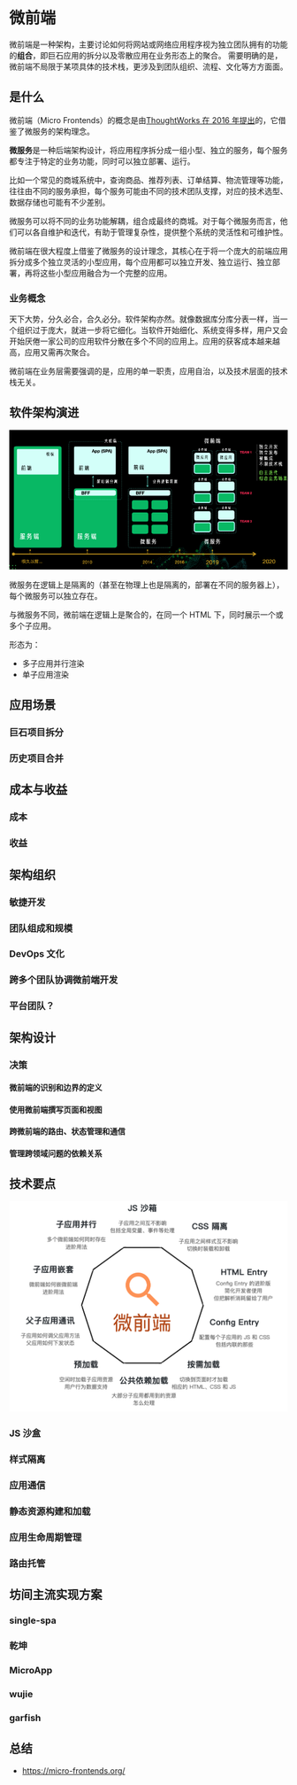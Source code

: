 <!-- # 微前端

目标是平台聚合。

## 特点

- 应用自治
- 单一职责
- 技术栈无关

https://woai3c.github.io/introduction-to-front-end-engineering/02.html#git

- https://mp.weixin.qq.com/s/0YEcsVx0cpABnIH92iF4_A

![alt text](image.png)
![alt text](image-1.png)

![alt text](image-2.png)
![alt text](image-3.png)

## 概述

而微前端指的是一个 html 页面上，需要同时展示多个前端应用，天然就是聚合的，需要有一个主应用来管理这些子应用，负责将他们放在对应的地方。

看了 What are Micro Frontends 这篇文章，我感觉提到的微前端更像是一个端到端的技术：每个技术团队独立负责各自功能的后端和前端工作，最后组成应用；而不是现在传统的后端负责数据和逻辑、前端负责 UI 的分工。

那么，什么场景下会出现一个 HTML 页面上，会展示多个前端应用呢？微前端让我们可以根据业务本身的内在边界来分割子应用，实现解耦和独立演进。下面是一些也许可以使用微前端的应用场景

https://www.shymean.com/article/%E5%88%9D%E8%AF%86%E5%BE%AE%E5%89%8D%E7%AB%AF
https://zhuanlan.zhihu.com/p/391248835

微前端的核心在于资源加载与渲染，只要能够实现一种元素隔离的功能并且路由符合要求，子应用理论上不需要修改代码就可以嵌入另外一个页面渲染，

类 WebComponent + HTML Entry。
HTML Entry：是指设置 html 作为资源入口，通过加载远程 html，解析其 DOM 结构从而获取 js、css 等静态资源来实现微前端的渲染，这也是 qiankun 目前采用的渲染方案。

WebComponent：web 原生组件，它有两个核心组成部分：CustomElement 和 ShadowDom。CustomElement 用于创建自定义标签，ShadowDom 用于创建阴影 DOM，阴影 DOM 具有天然的样式隔离和元素隔离属性。由于 WebComponent 是原生组件，它可以在任何框架中使用，理论上是实现微前端最优的方案。但 WebComponent 有一个无法解决的问题 - ShadowDom 的兼容性非常不好，一些前端框架在 ShadowDom 环境下无法正常运行，尤其是 react 框架。

类 WebComponent：就是使用 CustomElement 结合自定义的 ShadowDom 实现 WebComponent 基本一致的功能。

MicroApp 的核心功能在 CustomElement 基础上进行构建，CustomElement 用于创建自定义标签，并提供了元素的渲染、卸载、属性修改等钩子函数，我们通过钩子函数获知微应用的渲染时机，并将自定义标签作为容器，微应用的所有元素和样式作用域都无法逃离容器边界，从而形成一个封闭的环境。



## 集成需考虑的问题

- 样式隔离
- 资源加载
- 应用通信
- 应用更新
- 应用卸载
- 应用生命周期
- 依赖共享？



## 拆分原则

在拆分时，希望不同应用之间的交互最小为原则，最大程度解耦，以方便不同应用之间的通信，否则导致应用难以测试、问题难以定 位。

按照业务划分，相同的业务拆分到同一个微应用中。

按照权限划分，根据用户的权限，不同用户使用使用的功能划分到一起。

按照后台微服务划分，有的团队，后台使用微服务架构，可考虑按照微服务划分。
 -->
<!--
# 微前端

微前端背后的想法是将网站或网络应用程序视为独立团队拥有的功能的组合。每个团队都有其关心和擅长的不同业务或任务领域。团队是跨职能的，并从数据库到用户界面端到端地开发其功能。

## 简介

> 微前端是一种由独立交付的多个前端应用组成整体的**架构风格**，将前端应用分解成一些更小、更简单的能够独立开发、测试、部署的应用，而在用户看来仍然是内聚的单个产品。

需要注意的是：

1. 微前端不是一门具体的技术，而是整合了技术、策略和方法，可能会以脚手架、配套工具和规范约束等等成体系的形式综合呈现，是一种宏观上的**架构**。这种架构目前有多种方案，各有利弊。

- 微前端本身并没有技术栈的约束（但技术栈无关不是微前端的必然要求）。

- 微前端要求各个应用能独立开发、测试、部署，但并不要求各个应用能独立运行。也就是说，微前端的粒度不一定是应用级的，也有可能是页面级，甚至组件级。

目的上是聚合，但实现上可以是分而治之。 应用自治，但业务形态高度统一，能减小获客以及使用客户使用的心智成本（高度相似的交互与 UI 风格）。

## 发展

“微前端（Micro Frontends）”这个概念由 `thoughtworks` 于 2016 年 11 月在 [TECHNOLOGY RADAR](https://www.thoughtworks.com/radar/techniques/micro-frontends) 文章中率先提出。

如果再往前追溯，“微前端”其实是受到了 2014 年正式提出的“微服务（Microservices）”概念的启发。

> 微服务是指一种软件架构风格，以专注于单一责任与功能的小型功能区块 (Small Building Blocks) 为基础，利用模块化的方式组合出复杂的大型应用程序，各功能区块使用与语言无关 (Language-Independent/Language agnostic）的 API 集相互通信。

“微前端”和“微服务”需要解决的问题是共通的，简单说起来就是：应用随着项目迭代越来越庞大，耦合度升高，以致缺乏灵活性，难以维护。
![alt text](image-4.png)

在团队协作上：

康威定律指出，设计系统的架构受制于产生这些设计的组织的沟通结构。它指出了组织架构越庞大，其系统间沟通成本越高的问题。
解决这一问题的有效手段就是，将大的系统拆分成一个个微小的，可以独立自治的子系统。一旦系统的依赖限制在了内部，功能上更加内聚，对外部的依赖变少，那么就能显著的减少跨系统之间的沟通成本了。
简单来说，康威定律的指导思想就是：既然沟通是大问题，那么就不要沟通就好了。所以，微前端(微服务架构)也关注如何解决组织和团队间协作带来的工程问题，而不是单纯的某个技术问题。

而在业务上：

选择前端微服务化的原因却刚好与“解耦”、“拆分”相反——人们更想要的结果是聚合，尤其是那些 To B 的应用。比如大家熟悉的各类云服务网站、以及大部分的中台应用。
在“聚合”这一目标上，面临的另一个重大困难来自遗留系统。在既不重写原有系统的基础之下，又可以抽出人力来开发新的业务，对于业务和技术人员来说， 是一个相当吸引力的特性。这也是微前端大受欢迎的主要原因之一。

## 历史

单体应用 -> 前后端分离 -> 微服务化 -> 微前端化。
![alt text](image-5.png)

## 价值

- 技术栈无关 主框架不限制接入应用的技术栈，子应用具备完全自主权
- 独立开发、独立部署 子应用仓库独立，前后端可独立开发，部署完成后主框架自动完成同步更新
- 独立运行时 每个子应用之间状态隔离，运行时状态不共享
  微前端架构旨在解决单体应用在一个相对长的时间跨度下，由于参与的人员、团队的增多、变迁，从一个普通应用演变成一个巨石应用(Frontend Monolith)后，随之而来的应用不可维护的问题。这类问题在企业级 Web 应用中尤其常见。

## 核心思想

## 实现要求

![alt text](image-6.png)

## 呈现方式

![alt text](image-7.png)

![alt text](image-8.png)

## 集成方式

![alt text](image-9.png)

## 体系

![alt text](image-10.png)

治理体系」简单看可以视为一个上线管理平台 + 上线发布流程。业界的管理平台大体实现这两个功能：

应用管理 - 能上线各种主应用、子应用不同版本，列出上线应用不同版本的入口地址
依赖管理 - 明确管理父子应用依赖关系，将子应用入口地址注入父应用

## 应用场景

### 业务场景

满足以下几点，你可能就不需要 微前端 ❌：

1. 你/你的团队具备系统内所有架构组件的话语权：简单来说就是，系统里的所有组件都是由一个小的团队开发的。
2. 你/你的团队有足够动力去治理、改造这个系统中的所有组件：直接改造存量系统的收益大于新老系统混杂带来的问题。
3. 系统及组织架构上，各部件之间本身就是强耦合、自洽、不可分离的。系统本身就是一个最小单元的「架构量子」，拆分的成本高于治理的成本。
   满足以下几点，你才确实可能需要 微前端 ✅：
4. 系统本身是需要集成和被集成的，一般有两种情况：

   - 旧的系统不能下，新的需求还在来。
   - 系统需要有一套支持动态插拔的机制。

5. 系统中的部件具备足够清晰的服务边界。

### 产品形态场景

微前端架构解决方案大概分为两类场景：

- 单实例：即同一时刻，只有一个子应用被展示，子应用具备一个完整的应用生命周期。通常基于 url 的变化来做子应用的切换。
- 多实例：同一时刻可展示多个子应用。通常使用 Web Components 方案来做子应用封装，子应用更像是一个业务组件而不是应用。

![alt text](image-14.png)

## 拆分方式

![alt text](image-12.png)

![alt text](image-13.png)

![alt text](image-15.png)
![alt text](image-16.png)
![alt text](image-17.png)
![alt text](image-18.png)

- 导航路由 + 资源加载框架。

生命周期’
![alt text](image-19.png)

## 利弊权衡

![alt text](image-20.png)

> 均衡存乎万物之间

## 主流方案

- iframe
  iframe 最大的特性就是提供了浏览器原生的硬隔离方案，不论是样式隔离、js 隔离这类问题统统都能被完美解决。但他的最大问题也在于他的隔离性无法被突破，导致应用间上下文无法被共享，随之带来的开发体验、产品体验的问题。

- wujie
- qiankun
- single-spa
- Module Federation
  - https://juejin.cn/post/7210746685802512443?searchId=202411041657489682EFEF26F691131504#heading-27
- Web Components
  - MicroApp
    1.﻿single-spa 是一个将多个单页面应用聚合为一个整体应用的 JavaScript 微前端框架。
    2.﻿qiankun 是一款基于 single-spa 封装的微前端框架。
    3.﻿MicroApp 京东出品，一款基于 WebComponent 的思想，轻量、高效、功能强大的微前端框架。

### MicroApp

![alt text](image-11.png)
1、使用起来成本最低，将所有的封装到一个类 WebComponent 组件中，从而实现在主应用基座中嵌入一行代码即可渲染一个微前端应用。
2、不需要像 single-spa 和 qiankun 一样要求子应用修改渲染逻辑并暴露出方法，也不需要修改 webpack 配置，是目前市面上接入微前端成本最低的方案。
3、提供了 js 沙箱、样式隔离、元素隔离、预加载、数据通信、静态资源补全等一系列完善的功能。
4、没有任何依赖，这赋予它小巧的体积和更高的扩展性。
5、为了保证各个业务之间独立开发、独立部署的能力，micro-app 做了诸多兼容，在任何技术框架中都可以正常运行。
![alt text](image-26.png)

（1）子应用集成，给子应用提供渲染容器

（2）权限管理

（3）会话管理

（4）路由、菜单管理

（5）主题管理

（6）共享依赖

（7）多语言管理（最重要的一点）等

content 里面可以任意放不同技术的子应用，我们只需要开发一个主应用（主应用也可以自由选择语言，目前支持 react、vue、vite、angular、next.js、nuxt.js），将一些分散的应用接进来，主应用还可以通过控制权限，让不同的账号看到的菜单不一样，即看到不同系统的页面，通过同一个地址访问到不同的子应用。

![alt text](image-27.png)

## 参考

- https://juejin.cn/post/7338230967390224435#heading-25

## 问题

### 关于路由

![alt text](image-21.png)
此时浏览器的地址可能是 https://app.alipay.com/subApp/123/detail，想象一下，此时我们手动刷新一下浏览器，会发生什么情况？

由于我们的子应用都是 lazy load 的，当浏览器重新刷新时，主框架的资源会被重新加载，同时异步 load 子应用的静态资源，由于此时主应用的路由系统已经激活，但子应用的资源可能还没有完全加载完毕，从而导致路由注册表里发现没有能匹配子应用 /subApp/123/detail 的规则，这时候就会导致跳 NotFound 页或者直接路由报错。

这个问题在所有 lazy load 方式加载子应用的方案中都会碰到，早些年前 angularjs 社区把这个问题统一称之为 Future State。

解决的思路也很简单，我们需要设计这样一套路由机制：

主框架配置子应用的路由为 subApp: { url: '/subApp/\*\*', entry: './subApp.js' }，则当浏览器的地址为 /subApp/abc 时，框架需要先加载 entry 资源，待 entry 资源加载完毕，确保子应用的路由系统注册进主框架之后后，再去由子应用的路由系统接管 url change 事件。同时在子应用路由切出时，主框架需要触发相应的 destroy 事件，子应用在监听到该事件时，调用自己的卸载方法卸载应用，如 React 场景下 destroy = () => ReactDOM.unmountAtNode(container)。

要实现这样一套机制，我们可以自己去劫持 url change 事件从而实现自己的路由系统，也可以基于社区已有的 ui router library，尤其是 react-router 在 v4 之后实现了 Dynamic Routing 能力，我们只需要复写一部分路由发现的逻辑即可。这里我们推荐直接选择社区比较完善的相关实践 single-spa。

### App Entry

解决了路由问题后，主框架与子应用集成的方式，也会成为一个需要重点关注的技术决策。

构建时组合 VS 运行时组合
微前端架构模式下，子应用打包的方式，基本分为两种：
![alt text](image-22.png)

两者的优缺点也很明显：

![alt text](image-23.png)
很显然，要实现真正的技术栈无关跟独立部署两个核心目标，大部分场景下我们需要使用运行时加载子应用这种方案。

### JS Entry vs HTML Entry

在确定了运行时载入的方案后，另一个需要决策的点是，我们需要子应用提供什么形式的资源作为渲染入口？

JS Entry 的方式通常是子应用将资源打成一个 entry script，比如 single-spa 的 example 中的方式。但这个方案的限制也颇多，如要求子应用的所有资源打包到一个 js bundle 里，包括 css、图片等资源。除了打出来的包可能体积庞大之外的问题之外，资源的并行加载等特性也无法利用上。

HTML Entry 则更加灵活，直接将子应用打出来 HTML 作为入口，主框架可以通过 fetch html 的方式获取子应用的静态资源，同时将 HTML document 作为子节点塞到主框架的容器中。这样不仅可以极大的减少主应用的接入成本，子应用的开发方式及打包方式基本上也不需要调整，而且可以天然的解决子应用之间样式隔离的问题(后面提到)。想象一下这样一个场景：

```html
<script src="//unpkg/antd.min.js"></script>
<body>
  <main id="root"></main>
</body>
// 子应用入口 ReactDOM.render(
<App />
, document.getElementById('root'))
```

如果是 JS Entry 方案，主框架需要在子应用加载之前构建好相应的容器节点(比如这里的 "#root" 节点)，不然子应用加载时会因为找不到 container 报错。但问题在于，主应用并不能保证子应用使用的容器节点为某一特定标记元素。而 HTML Entry 的方案则天然能解决这一问题，保留子应用完整的环境上下文，从而确保子应用有良好的开发体验。

HTML Entry 方案下，主框架注册子应用的方式则变成：

```
framework.registerApp('subApp1', { entry: '//abc.alipay.com/index.html'})
```

![alt text](image-24.png)

### 模块导入 生命周期

微前端架构下，我们需要获取到子应用暴露出的一些钩子引用，如 bootstrap、mount、unmout 等(参考 single-spa)，从而能对接入应用有一个完整的生命周期控制。而由于子应用通常又有集成部署、独立部署两种模式同时支持的需求，使得我们只能选择 umd 这种兼容性的模块格式打包我们的子应用。如何在浏览器运行时获取远程脚本中导出的模块引用也是一个需要解决的问题。

通常我们第一反应的解法，也是最简单的解法就是与子应用与主框架之间约定好一个全局变量，把导出的钩子引用挂载到这个全局变量上，然后主应用从这里面取生命周期函数。

这个方案很好用，但是最大的问题是，主应用与子应用之间存在一种强约定的打包协议。那我们是否能找出一种松耦合的解决方案呢？

很简单，我们只需要走 umd 包格式中的 global export 方式获取子应用的导出即可，大体的思路是通过给 window 变量打标记，记住每次最后添加的全局变量，这个变量一般就是应用 export 后挂载到 global 上的变量。实现方式可以参考 systemjs global import，这里不再赘述。

### 应用隔离

微前端架构方案中有两个非常关键的问题，有没有解决这两个问题将直接标志你的方案是否真的生产可用。比较遗憾的是此前社区在这个问题上的处理都会不约而同选择”绕道“的方式，比如通过主子应用之间的一些默认约定去规避冲突。而今天我们会尝试从纯技术角度，更智能的解决应用之间可能冲突的问题。

样式隔离
由于微前端场景下，不同技术栈的子应用会被集成到同一个运行时中，所以我们必须在框架层确保各个子应用之间不会出现样式互相干扰的问题。

Shadow DOM？
针对 "Isolated Styles" 这个问题，如果不考虑浏览器兼容性，通常第一个浮现到我们脑海里的方案会是 Web Components。基于 Web Components 的 Shadow DOM 能力，我们可以将每个子应用包裹到一个 Shadow DOM 中，保证其运行时的样式的绝对隔离。

但 Shadow DOM 方案在工程实践中会碰到一个常见问题，比如我们这样去构建了一个在 Shadow DOM 里渲染的子应用：

```js
const shadow = document.querySelector('#hostElement').attachShadow({ mode: 'open' })
shadow.innerHTML =
  '<sub-app>Here is some new text</sub-app><link rel="stylesheet" href="//unpkg.com/antd/antd.min.css">'
```

由于子应用的样式作用域仅在 shadow 元素下，那么一旦子应用中出现运行时越界跑到外面构建 DOM 的场景，必定会导致构建出来的 DOM 无法应用子应用的样式的情况。

比如 sub-app 里调用了 antd modal 组件，由于 modal 是动态挂载到 document.body 的，而由于 Shadow DOM 的特性 antd 的样式只会在 shadow 这个作用域下生效，结果就是弹出框无法应用到 antd 的样式。解决的办法是把 antd 样式上浮一层，丢到主文档里，但这么做意味着子应用的样式直接泄露到主文档了。gg...

CSS Module? BEM?
社区通常的实践是通过约定 css 前缀的方式来避免样式冲突，即各个子应用使用特定的前缀来命名 class，或者直接基于 css module 方案写样式。对于一个全新的项目，这样当然是可行，但是通常微前端架构更多的目标是解决存量/遗产 应用的接入问题。很显然遗产应用通常是很难有动力做大幅改造的。

最主要的是，约定的方式有一个无法解决的问题，假如子应用中使用了三方的组件库，三方库在写入了大量的全局样式的同时又不支持定制化前缀？比如 a 应用引入了 antd 2.x，而 b 应用引入了 antd 3.x，两个版本的 antd 都写入了全局的 .menu class，但又彼此不兼容怎么办？

Dynamic Stylesheet !
解决方案其实很简单，我们只需要在应用切出/卸载后，同时卸载掉其样式表即可，原理是浏览器会对所有的样式表的插入、移除做整个 CSSOM 的重构，从而达到 插入、卸载 样式的目的。这样即能保证，在一个时间点里，只有一个应用的样式表是生效的。

上文提到的 HTML Entry 方案则天生具备样式隔离的特性，因为应用卸载后会直接移除去 HTML 结构，从而自动移除了其样式表。

比如 HTML Entry 模式下，子应用加载完成的后的 DOM 结构可能长这样：

```html
<html>
  <body>
    <main id="subApp">
      // 子应用完整的 html 结构
      <link rel="stylesheet" href="//alipay.com/subapp.css" />
      <div id="root">....</div>
    </main>
  </body>
</html>
```

当子应用被替换或卸载时，subApp 节点的 innerHTML 也会被复写，//alipay.com/subapp.css 也就自然被移除样式也随之卸载了。

### JS 隔离

解决了样式隔离的问题后，有一个更关键的问题我们还没有解决：如何确保各个子应用之间的全局变量不会互相干扰，从而保证每个子应用之间的软隔离？

这个问题比样式隔离的问题更棘手，社区的普遍玩法是给一些全局副作用加各种前缀从而避免冲突。但其实我们都明白，这种通过团队间的”口头“约定的方式往往低效且易碎，所有依赖人为约束的方案都很难避免由于人的疏忽导致的线上 bug。那么我们是否有可能打造出一个好用的且完全无约束的 JS 隔离方案呢？

针对 JS 隔离的问题，我们独创了一个运行时的 JS 沙箱。简单画了个架构图：
![alt text](image-25.png)

即在应用的 bootstrap 及 mount 两个生命周期开始之前分别给全局状态打下快照，然后当应用切出/卸载时，将状态回滚至 bootstrap 开始之前的阶段，确保应用对全局状态的污染全部清零。而当应用二次进入时则再恢复至 mount 前的状态的，从而确保应用在 remount 时拥有跟第一次 mount 时一致的全局上下文。

当然沙箱里做的事情还远不止这些，其他的还包括一些对全局事件监听的劫持等，以确保应用在切出之后，对全局事件的监听能得到完整的卸载，同时也会在 remount 时重新监听这些全局事件，从而模拟出与应用独立运行时一致的沙箱环境。

## 参考

- 乾坤介绍：https://zhuanlan.zhihu.com/p/78362028
- [qiankun 落地](https://juejin.cn/post/7114589692560932878?searchId=202411041657489682EFEF26F691131504)
- [qiankun 微应用之间、主微应用之间相互跳转方式总结与实践](https://blog.csdn.net/qq_41885295/article/details/126086661)
- 从零到一实现企业级微前端框架，保姆级教学： https://juejin.cn/post/7004661323124441102
- [软件工程的最大难题](https://www.ruanyifeng.com/blog/2021/05/scaling-problem.html)
- [乾坤踩坑](https://juejin.cn/post/7252342216843296828?searchId=202411041657489682EFEF26F691131504)
- [微前端五大门派大 Battle](https://juejin.cn/post/7338230967390224435?searchId=202411041657489682EFEF26F691131504#heading-2)
- [Vite 模块联邦](https://juejin.cn/post/7288154646991749139)
- [微前端在美团外卖的实践](https://tech.meituan.com/2020/02/27/meituan-waimai-micro-frontends-practice.html)
- https://github.com/d2forum/14th/blob/master/PPT/%E5%BE%AE%E5%89%8D%E7%AB%AF%E6%9E%B6%E6%9E%84%E4%BD%93%E7%B3%BB--%E5%85%8B%E5%86%9B.pdf
- https://docs.aws.amazon.com/zh_cn/prescriptive-guidance/latest/micro-frontends-aws/micro-frontends-aws.pdf
- [微前端架构设计](https://www.garfishjs.org/blog/architecture.html)
 -->

# 微前端

微前端是一种架构，主要讨论如何将网站或网络应用程序视为独立团队拥有的功能的**组合**，即巨石应用的拆分以及零散应用在业务形态上的聚合。 需要明确的是，微前端不局限于某项具体的技术栈，更涉及到团队组织、流程、文化等方方面面。

## 是什么

微前端（Micro Frontends）的概念是由[ThoughtWorks 在 2016 年提出](https://www.thoughtworks.com/radar/techniques/micro-frontends)的，它借鉴了微服务的架构理念。

**微服务**是一种后端架构设计，将应用程序拆分成一组小型、独立的服务，每个服务都专注于特定的业务功能，同时可以独立部署、运行。

比如一个常见的商城系统中，查询商品、推荐列表、订单结算、物流管理等功能，往往由不同的服务承担，每个服务可能由不同的技术团队支撑，对应的技术选型、数据存储也可能有不少差别。

微服务可以将不同的业务功能解耦，组合成最终的商城。对于每个微服务而言，他们可以各自维护和迭代，有助于管理复杂性，提供整个系统的灵活性和可维护性。

微前端在很大程度上借鉴了微服务的设计理念，其核心在于将一个庞大的前端应用拆分成多个独立灵活的小型应用，每个应用都可以独立开发、独立运行、独立部署，再将这些小型应用融合为一个完整的应用。

### 业务概念

天下大势，分久必合，合久必分。软件架构亦然。就像数据库分库分表一样，当一个组织过于庞大，就进一步将它细化。当软件开始细化、系统变得多样，用户又会开始厌倦一家公司的应用软件分散在多个不同的应用上。应用的获客成本越来越高，应用又需再次聚合。

微前端在业务层需要强调的是，应用的单一职责，应用自治，以及技术层面的技术栈无关。

## 软件架构演进

![alt text](image-29.png)

微服务在逻辑上是隔离的（甚至在物理上也是隔离的，部署在不同的服务器上），每个微服务可以独立存在。

与微服务不同，微前端在逻辑上是聚合的，在同一个 HTML 下，同时展示一个或多个子应用。

形态为：

- 多子应用并行渲染
- 单子应用渲染

<!-- ## 替代架构
### 巨石
### N 层应用程序
### 微服务 -->

## 应用场景

### 巨石项目拆分

### 历史项目合并

## 成本与收益

### 成本

### 收益

## 架构组织

### 敏捷开发

### 团队组成和规模

### DevOps 文化

### 跨多个团队协调微前端开发

### 平台团队？

## 架构设计

### 决策

#### 微前端的识别和边界的定义

#### 使用微前端撰写页面和视图

#### 跨微前端的路由、状态管理和通信

#### 管理跨领域问题的依赖关系

## 技术要点

![alt text](image-30.png)

### JS 沙盒

### 样式隔离

### 应用通信

### 静态资源构建和加载

### 应用生命周期管理

### 路由托管

## 坊间主流实现方案

### single-spa

### 乾坤

### MicroApp

### wujie

### garfish

## 总结

- https://micro-frontends.org/
